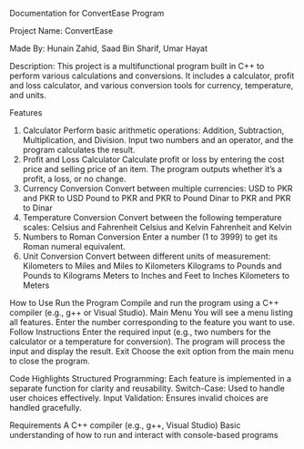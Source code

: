 Documentation for ConvertEase Program

Project Name:
ConvertEase

Made By:
Hunain Zahid, Saad Bin Sharif, Umar Hayat

Description:
This project is a multifunctional program built in C++ to perform various calculations and conversions. It includes a calculator, profit and loss calculator, and various conversion tools for currency, temperature, and units.

Features
1. Calculator
Perform basic arithmetic operations: Addition, Subtraction, Multiplication, and Division.
Input two numbers and an operator, and the program calculates the result.
2. Profit and Loss Calculator
Calculate profit or loss by entering the cost price and selling price of an item.
The program outputs whether it’s a profit, a loss, or no change.
3. Currency Conversion
Convert between multiple currencies:
USD to PKR and PKR to USD
Pound to PKR and PKR to Pound
Dinar to PKR and PKR to Dinar
4. Temperature Conversion
Convert between the following temperature scales:
Celsius and Fahrenheit
Celsius and Kelvin
Fahrenheit and Kelvin
5. Numbers to Roman Conversion
Enter a number (1 to 3999) to get its Roman numeral equivalent.
6. Unit Conversion
Convert between different units of measurement:
Kilometers to Miles and Miles to Kilometers
Kilograms to Pounds and Pounds to Kilograms
Meters to Inches and Feet to Inches
Kilometers to Meters

How to Use
Run the Program
Compile and run the program using a C++ compiler (e.g., g++ or Visual Studio).
Main Menu
You will see a menu listing all features.
Enter the number corresponding to the feature you want to use.
Follow Instructions
Enter the required input (e.g., two numbers for the calculator or a temperature for conversion).
The program will process the input and display the result.
Exit
Choose the exit option from the main menu to close the program.


Code Highlights
Structured Programming: Each feature is implemented in a separate function for clarity and reusability.
Switch-Case: Used to handle user choices effectively.
Input Validation: Ensures invalid choices are handled gracefully.

Requirements
A C++ compiler (e.g., g++, Visual Studio)
Basic understanding of how to run and interact with console-based programs


